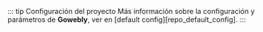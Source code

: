 ::: tip Configuración del proyecto
Más información sobre la configuración y parámetros de **Gowebly**, ver en [default config][repo_default_config].
:::